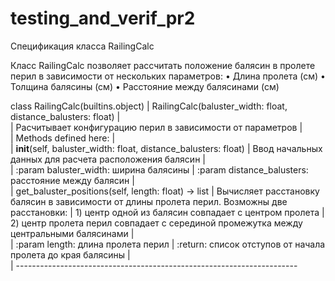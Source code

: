 # testing_and_verif_pr2

Спецификация класса RailingCalc

Класс RailingCalc позволяет рассчитать положение балясин в пролете перил в зависимости от нескольких параметров:
•	Длина пролета (см)
•	Толщина балясины (см)
•	Расстояние между балясинами (см)

class RailingCalc(builtins.object)
 |  RailingCalc(baluster_width: float, distance_balusters: float)
 |  
 |  Расчитывает конфигурацию перил в зависимости от параметров
 |  
 |  Methods defined here:
 |  
 |  __init__(self, baluster_width: float, distance_balusters: float)
 |      Ввод начальных данных для расчета расположения балясин
 |      
 |      :param baluster_width: ширина балясины
 |      :param distance_balusters: расстояние между балясин
 |  
 |  get_baluster_positions(self, length: float) -> list
 |      Вычисляет расстановку балясин в зависимости от длины пролета     перил. Возможны две расстановки:
 |      1) центр одной из балясин совпадает с центром пролета
 |      2) центр пролета перил совпадает с серединой промежутка между центральными балясинами
 |      
 |      :param length: длина пролета перил
 |      :return: список отступов от начала пролета до края балясины
 |  
 |  ----------------------------------------------------------------------
